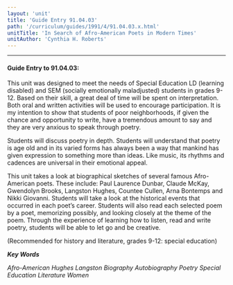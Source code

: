```yaml
---
layout: 'unit'
title: 'Guide Entry 91.04.03'
path: '/curriculum/guides/1991/4/91.04.03.x.html'
unitTitle: 'In Search of Afro-American Poets in Modern Times'
unitAuthor: 'Cynthia H. Roberts'
---
```


<body>
<hr/>
 <h4>
  Guide Entry to 91.04.03:
 </h4>
 This unit was designed to meet the needs of Special Education LD (learning disabled) and SEM (socially emotionally maladjusted) students in grades 9-12. Based on their skill, a great deal of time will be spent on interpretation. Both oral and written activities will be used to encourage participation. It is my intention to show that students of poor neighborhoods, if given the chance and opportunity to write, have a tremendous amount to say and they are very anxious to speak through poetry.
 <p>
  Students will discuss poetry in depth. Students will understand that poetry is age old and in its varied forms has always been a way that mankind has given expression to something more than ideas. Like music, its rhythms and cadences are universal in their emotional appeal.
 </p>
 <p>
  This unit takes a look at biographical sketches of several famous Afro-American poets. These include: Paul Laurence Dunbar, Claude McKay, Gwendolyn Brooks, Langston Hughes, Countee Cullen, Arna Bontemps and Nikki Giovanni. Students will take a look at the historical events that occurred in each poet’s career. Students will also read each selected poem by a poet, memorizing possibly, and looking closely at the theme of the poem. Through the experience of learning how to listen, read and write poetry, students will be able to let go and be creative.
 </p>
 <p>
  (Recommended for history and literature, grades 9-12: special education)
 </p>
<p>
  <b>
   <i>
    Key Words
   </i>
  </b>
  <br/>
 </p>
 <p>
  <i>
   Afro-American Hughes Langston Biography Autobiography Poetry Special Education Literature Women
  </i>
 </p>

</body>
